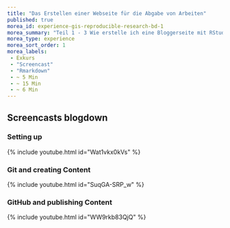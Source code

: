 ```yaml
---
title: "Das Erstellen einer Webseite für die Abgabe von Arbeiten"
published: true
morea_id: experience-gis-reproducible-research-bd-1
morea_summary: "Teil 1 - 3 Wie erstelle ich eine Bloggerseite mit RStudio auf GitHub?"
morea_type: experience
morea_sort_order: 1
morea_labels:
 - Exkurs
 - "Screencast"
 - "Rmarkdown"
 - ~ 5 Min
 - ~ 15 Min
 - ~ 6 Min
---
```

## Screencasts blogdown 
### Setting up
{% include youtube.html id="Wat1vkx0kVs" %}
### Git and creating Content
{% include youtube.html id="SuqGA-SRP_w" %}
### GitHub and publishing Content
{% include youtube.html id="WW9rkb83QjQ" %}
